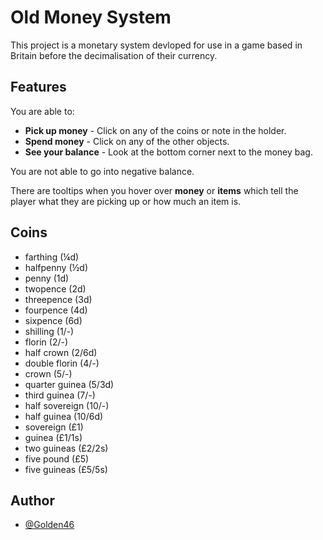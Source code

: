 
# Old Money System

This project is a monetary system devloped for use in a game based in Britain before the decimalisation of their currency.
## Features

You are able to:
- **Pick up money** - Click on any of the coins or note in the holder.
- **Spend money** - Click on any of the other objects.
- **See your balance** - Look at the bottom corner next to the money bag.

You are not able to go into negative balance.

There are tooltips when you hover over **money** or **items** which tell the player what they are picking up or how much an item is.



## Coins

- farthing (¼d)
- halfpenny (½d)
- penny (1d)
- twopence (2d)
- threepence (3d)
- fourpence (4d)
- sixpence (6d)
- shilling (1/-)
- florin (2/-)
- half crown (2/6d)
- double florin (4/-)
- crown (5/-)
- quarter guinea (5/3d)
- third guinea (7/-)
- half sovereign (10/-)
- half guinea (10/6d)
- sovereign (£1)
- guinea (£1/1s)
- two guineas (£2/2s)
- five pound (£5)
- five guineas (£5/5s)
## Author

- [@Golden46](https://github.com/Golden46)

